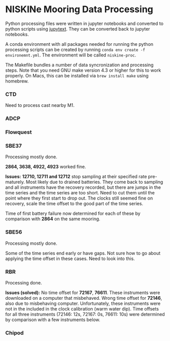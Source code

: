 NISKINe Mooring Data Processing
===============================

Python processing files were written in jupyter notebooks and converted to python scripts using [jupytext](https://jupytext.readthedocs.io/en/latest/). They can be converted back to jupyter notebooks.

A conda environment with all packages needed for running the python processing scripts can be created by running `conda env create -f environemnt.yml`. The environment will be called `niskine-proc`.

The Makefile bundles a number of data syncronization and processing steps. Note that you need GNU make version 4.3 or higher for this to work properly. On Macs, this can be installed via `brew install make` using homebrew.

### CTD
Need to process cast nearby M1.


### ADCP


### Flowquest


### SBE37
Processing mostly done.

**2864, 3638, 4922, 4923** worked fine.

**Issues:** **12710, 12711 and 12712** stop sampling at their specified rate pre-maturely. Most likely due to drained batteries. They come back to sampling and all instruments have the recovery recorded, but there are jumps in the time series and the time series are too short. Need to cut them until the point where they first start to drop out. The clocks still seemed fine on recovery, scale the time offset to the good part of the time series.

Time of first battery failure now determined for each of these by comparison with **2864** on the same mooring.


### SBE56
Processing mostly done.

Some of the time series end early or have gaps. Not sure how to go about applying the time offset in these cases. Need to look into this.


### RBR
Processing done.

**Issues (solved):** No time offset for **72167**, **76611**. These instruments were downloaded on a computer that misbehaved. Wrong time offset for **72146**, also due to misbehaving computer. Unfortunately, these instruments were not in the included in the clock calibration (warm water dip).
Time offsets for all three instruments (72146: 12s, 72167: 0s, 76611: 10s) were determined by comparison with a few instruments below.


### Chipod
